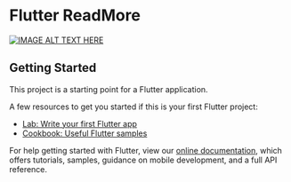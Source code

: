 # Flutter ReadMore

[![IMAGE ALT TEXT HERE](https://i.ytimg.com/vi/L-cYOCiFLPE/maxresdefault.jpg)](https://www.youtube.com/watch?v=L-cYOCiFLPE)

## Getting Started

This project is a starting point for a Flutter application.

A few resources to get you started if this is your first Flutter project:

- [Lab: Write your first Flutter app](https://flutter.dev/docs/get-started/codelab)
- [Cookbook: Useful Flutter samples](https://flutter.dev/docs/cookbook)

For help getting started with Flutter, view our
[online documentation](https://flutter.dev/docs), which offers tutorials,
samples, guidance on mobile development, and a full API reference.
